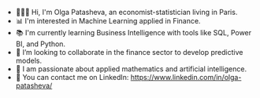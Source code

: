 - 👩🏼‍💻 Hi, I'm Olga Patasheva, an economist-statistician living in Paris.
- 📊 I'm interested in Machine Learning applied in Finance.
- 📚 I'm currently learning Business Intelligence with tools like SQL, Power BI, and Python.
- 🤝 I’m looking to collaborate in the finance sector to develop predictive models.
- 🤖 I am passionate about applied mathematics and artificial intelligence.
- 📩 You can contact me on LinkedIn: https://www.linkedin.com/in/olga-patasheva/ 
